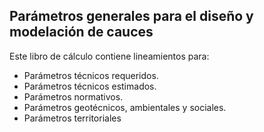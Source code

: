 ## Parámetros generales para el diseño y modelación de cauces

Este libro de cálculo contiene lineamientos para:
*   Parámetros técnicos requeridos.
*   Parámetros técnicos estimados.
*   Parámetros normativos.
*   Parámetros geotécnicos, ambientales y sociales.
*   Parámetros territoriales
